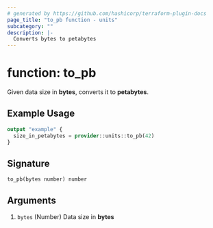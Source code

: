 ```yaml
---
# generated by https://github.com/hashicorp/terraform-plugin-docs
page_title: "to_pb function - units"
subcategory: ""
description: |-
  Converts bytes to petabytes
---
```


# function: to_pb

Given data size in **bytes**, converts it to **petabytes**.

## Example Usage

```terraform
output "example" {
  size_in_petabytes = provider::units::to_pb(42)
}
```

## Signature

<!-- signature generated by tfplugindocs -->
```text
to_pb(bytes number) number
```

## Arguments

<!-- arguments generated by tfplugindocs -->
1. `bytes` (Number) Data size in **bytes**

